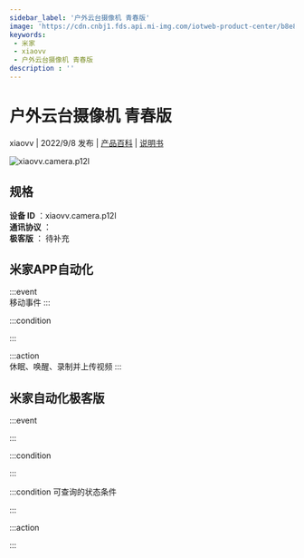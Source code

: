 ```yaml
---
sidebar_label: '户外云台摄像机 青春版'
image: 'https://cdn.cnbj1.fds.api.mi-img.com/iotweb-product-center/b8e88f5bc5469924499ba91c54e84c32_1657246062799.png?GalaxyAccessKeyId=AKVGLQWBOVIRQ3XLEW&Expires=9223372036854775807&Signature=CwvQYuYKAdkdaua1mSqlqalDH8Y='
keywords: 
 - 米家
 - xiaovv
 - 户外云台摄像机 青春版
description : ''
---
```

# 户外云台摄像机 青春版

xiaovv | 2022/9/8 发布 | [产品百科](https://home.mi.com/webapp/content/baike/product/index.html?model=xiaovv.camera.p12l/) | [说明书](https://home.mi.com/views/introduction.html?model=xiaovv.camera.p12l&region=cn)

![xiaovv.camera.p12l](https://cdn.cnbj1.fds.api.mi-img.com/iotweb-product-center/b8e88f5bc5469924499ba91c54e84c32_1657246062799.png?GalaxyAccessKeyId=AKVGLQWBOVIRQ3XLEW&Expires=9223372036854775807&Signature=CwvQYuYKAdkdaua1mSqlqalDH8Y=)

## 规格  
> 
**设备 ID** ：xiaovv.camera.p12l  
**通讯协议** ：  
**极客版**  ： 待补充 


## 米家APP自动化  

:::event  
移动事件
:::

:::condition  

:::

:::action   
休眠、唤醒、录制并上传视频
:::

## 米家自动化极客版  

:::event  

:::

:::condition  

:::

:::condition 可查询的状态条件  

:::

:::action  

:::

        
